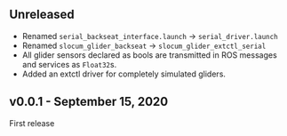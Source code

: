 ## Unreleased

+ Renamed `serial_backseat_interface.launch` -> `serial_driver.launch`
+ Renamed `slocum_glider_backseat` -> `slocum_glider_extctl_serial`
+ All glider sensors declared as bools are transmitted in ROS messages and
  services as `Float32`s.
+ Added an extctl driver for completely simulated gliders.

## v0.0.1 - September 15, 2020

First release
